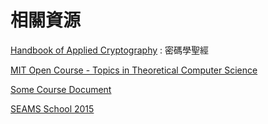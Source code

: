 # 相關資源

[Handbook of Applied Cryptography](http://math.fau.edu/bkhadka/Syllabi/A%20handbook%20of%20applied%20cryptography.pdf) : 密碼學聖經

[MIT Open Course - Topics in Theoretical Computer Science](https://ocw.mit.edu/courses/mathematics/18-409-topics-in-theoretical-computer-science-an-algorithmists-toolkit-fall-2009/lecture-notes/)

[Some Course Document](https://www.math.auckland.ac.nz/~sgal018/crypto-book/ch17.pdf)

[SEAMS School 2015](https://www.math.uni-bielefeld.de/~dhoang/seams15/lectures/)
